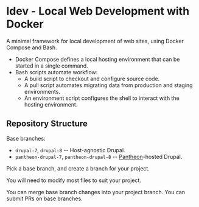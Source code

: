 # ldev - Local Web Development with Docker

A minimal framework for local development of web sites, using Docker Compose and Bash.

- Docker Compose defines a local hosting environment that can be started in a single command.
- Bash scripts automate workflow:
  - A build script to checkout and configure source code.
  - A pull script automates migrating data from production and staging environments.
  - An environment script configures the shell to interact with the hosting environment.

## Repository Structure

Base branches:

- `drupal-7`, `drupal-8` -- Host-agnostic Drupal.
- `pantheon-drupal-7`, `pantheon-drupal-8` -- [Pantheon](https://pantheon.io)-hosted Drupal.

Pick a base branch, and create a branch for your project.

You will need to modify most files to suit your project.

You can merge base branch changes into your project branch. You can submit PRs on base branches.
